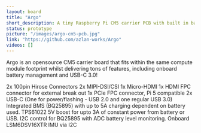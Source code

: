 ```yaml
---
layout: board
title: "Argo"
short_description: A tiny Raspberry Pi CM5 carrier PCB with built in battery management!
status: prototype
picture: "/images/argo-cm5-pcb.jpg"
link: "https://github.com/azlan-works/Argo"
videos: []
---
```


Argo is an opensource CM5 carrier board that fits within the same compute module footprint whilst delivering tons of features, including onboard battery management and USB-C 3.0!

2x 100pin Hirose Connectors
2x MIPI-DSI/CSI
1x Micro-HDMI
1x HDMI FPC connector for external break out
1x PCIe FPC connector, Pi 5 compatible
2x USB-C (One for power/flashing - USB 2.0 and one regular USB 3.0)
Integrated BMS (BQ25895) with up to 5A charging dependent on battery used.
TPS61022 5V boost for upto 3A of constant power from battery or USB.
I2C control for BQ25895 with ADC battery level monitoring.
Onboard LSM6DSV16XTR IMU via I2C
